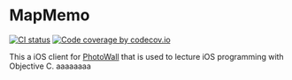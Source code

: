# MapMemo

[![CI status](https://travis-ci.org/dbi1463/photowall-ios.svg?branch=master)](https://travis-ci.org/dbi1463/photowall-ios.svg?branch=master)
[![Code coverage by codecov.io](https://codecov.io/github/dbi1463/photowall-ios/coverage.svg?branch=master)](https://codecov.io/github/dbi1463/photowall-ios/coverage.svg?branch=master)

This a iOS client for [PhotoWall](https://github.com/dbi1463/PhotoWall) that is used to lecture iOS programming with Objective C.
aaaaaaaa       
